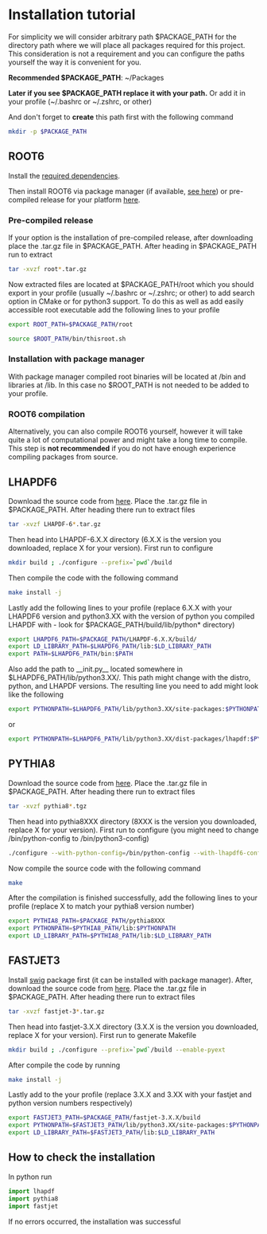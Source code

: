 # Installation tutorial

For simplicity we will consider arbitrary path $PACKAGE_PATH for the directory path where we will place all packages required for this project. This consideration is not a requirement and you can configure the paths yourself the way it is convenient for you. 

**Recommended $PACKAGE_PATH**: ~/Packages

**Later if you see $PACKAGE_PATH replace it with your path.** Or add it in your profile (~/.bashrc or ~/.zshrc, or other)

And don't forget to **create** this path first with the following command

```sh
mkdir -p $PACKAGE_PATH
```

## ROOT6

Install the [required dependencies](https://root.cern/install/dependencies/).

Then install ROOT6 via package manager (if available, [see here](https://root.cern/install/)) or pre-compiled release for your platform [here](https://root.cern/install/all_releases/).

### Pre-compiled release

If your option is the installation of pre-compiled release, after downloading place the .tar.gz file in $PACKAGE_PATH. After heading in $PACKAGE_PATH run to extract

```sh
tar -xvzf root*.tar.gz
```

Now extracted files are located at $PACKAGE_PATH/root which you should export in your profile (usually ~/.bashrc or ~/.zshrc; or other) to add search option in CMake or for python3 support. To do this as well as add easily accessible root executable add the following lines to your profile

```sh
export ROOT_PATH=$PACKAGE_PATH/root

source $ROOT_PATH/bin/thisroot.sh
```

### Installation with package manager

With package manager compiled root binaries will be located at /bin and libraries at /lib. In this case no $ROOT_PATH is not needed to be added to your profile.

### ROOT6 compilation

Alternatively, you can also compile ROOT6 yourself, however it will take quite a lot of computational power and might take a long time to compile. This step is **not recommended** if you do not have enough experience compiling packages from source.

## LHAPDF6

Download the source code from [here](https://lhapdf.hepforge.org/downloads/). Place the .tar.gz file in $PACKAGE_PATH. After heading there run to extract files

```sh
tar -xvzf LHAPDF-6*.tar.gz
```

Then head into LHAPDF-6.X.X directory (6.X.X is the version you downloaded, replace X for your version). First run to configure

```sh
mkdir build ; ./configure --prefix=`pwd`/build
```

Then compile the code with the following command

```sh
make install -j
```

Lastly add the following lines to your profile (replace 6.X.X with your LHAPDF6 version and python3.XX with the version of python you compiled LHAPDF with - look for $PACKAGE_PATH/build/lib/python* directory)

```sh
export LHAPDF6_PATH=$PACKAGE_PATH/LHAPDF-6.X.X/build/
export LD_LIBRARY_PATH=$LHAPDF6_PATH/lib:$LD_LIBRARY_PATH
export PATH=$LHAPDF6_PATH/bin:$PATH
```

Also add the path to \_\_init.py\_\_ located somewhere in $LHAPDF6_PATH/lib/python3.XX/. This path might change with the distro, python, and LHAPDF versions. The resulting line you need to add might look like the following

```sh
export PYTHONPATH=$LHAPDF6_PATH/lib/python3.XX/site-packages:$PYTHONPATH
```

or

```sh
export PYTHONPATH=$LHAPDF6_PATH/lib/python3.XX/dist-packages/lhapdf:$PYTHONPATH
```

## PYTHIA8

Download the source code from [here](https://pythia.org/). Place the .tar.gz file in $PACKAGE_PATH. After heading there run to extract files

```sh
tar -xvzf pythia8*.tgz
```

Then head into pythia8XXX directory (8XXX is the version you downloaded, replace X for your version). First run to configure (you might need to change /bin/python-config to /bin/python3-config)

```sh
./configure --with-python-config=/bin/python-config --with-lhapdf6-config=$LHAPDF6_PATH/bin/lhapdf-config
```

Now compile the source code with the following command

```sh
make
```

After the compilation is finished successfully, add the following lines to your profile (replace X to match your pythia8 version number)

```sh
export PYTHIA8_PATH=$PACKAGE_PATH/pythia8XXX
export PYTHONPATH=$PYTHIA8_PATH/lib:$PYTHONPATH
export LD_LIBRARY_PATH=$PYTHIA8_PATH/lib:$LD_LIBRARY_PATH
```

## FASTJET3

Install [swig](https://www.swig.org/) package first (it can be installed with package manager). After, download the source code from [here](https://fastjet.fr/). Place the .tar.gz file in $PACKAGE_PATH. After heading there run to extract files

```sh
tar -xvzf fastjet-3*.tar.gz
```

Then head into fastjet-3.X.X directory (3.X.X is the version you downloaded, replace X for your version). First run to generate Makefile


```sh
mkdir build ; ./configure --prefix=`pwd`/build --enable-pyext
```

After compile the code by running

```sh
make install -j
```

Lastly add to the your profile (replace 3.X.X and 3.XX with your fastjet and python version numbers respectively)

```sh
export FASTJET3_PATH=$PACKAGE_PATH/fastjet-3.X.X/build
export PYTHONPATH=$FASTJET3_PATH/lib/python3.XX/site-packages:$PYTHONPATH
export LD_LIBRARY_PATH=$FASTJET3_PATH/lib:$LD_LIBRARY_PATH
```

## How to check the installation

In python run

```py
import lhapdf
import pythia8
import fastjet
```

If no errors occurred, the installation was successful
